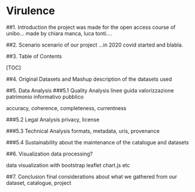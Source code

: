 # Virulence

##1. Introduction
the project was made for the open access course of unibo... made by chiara manca, luca tonti....

##2. Scenario
scenario of our project ...in 2020 covid started and blabla.

##3. Table of Contents

[TOC]

##4. Original Datasets and Mashup
description of the datasets used

##5. Data Analysis
###5.1 Quality Analysis
linee guida valorizzazione patrimonio informativo pubblico

accuracy, coherence, completeness, currentness

###5.2 Legal Analysis
privacy, license

###5.3 Technical Analysis
formats, metadata, uris, provenance

###5.4 Sustainability
about the maintenance of the catalogue and datasets

##6. Visualization
data processing?

data visualization with bootstrap leaflet chart.js etc

##7. Conclusion
final considerations about what we gathered from our dataset, catalogue, project
